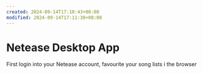 ```yaml
---
created: 2024-09-14T17:10:43+08:00
modified: 2024-09-14T17:11:38+08:00
---
```


# Netease Desktop App

First login into your Netease account, favourite your song lists i  the browser
